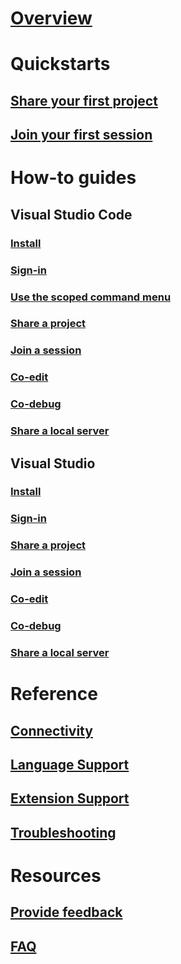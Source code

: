 # [Overview](../index.md)
# Quickstarts
## [Share your first project](quick-start-share.md)
## [Join your first session](quick-start-join.md)
# How-to guides
## Visual Studio Code
### [Install](collab-vscode.md#installation)
### [Sign-in](collab-vscode.md#sign-in)
### [Use the scoped command menu](collab-vscode.md#using-the-scoped-command-menu)
### [Share a project](collab-vscode.md#share-a-project)
### [Join a session](collab-vscode.md#join-a-collaboration-session)
### [Co-edit](collab-vscode.md#co-editing)
### [Co-debug](collab-vscode.md#co-debuging)
### [Share a local server](collab-vscode.md#share-a-local-server)
## Visual Studio
### [Install](collab-vs.md#installation)
### [Sign-in](collab-vs.md#sign-in)
### [Share a project](collab-vs.md#share-a-project)
### [Join a session](collab-vs.md#join-a-collaboration-session)
### [Co-edit](collab-vs.md#co-editing)
### [Co-debug](collab-vs.md#co-debuging)
### [Share a local server](collab-vs.md#share-a-local-server)
# Reference
## [Connectivity](connectivity.md)
## [Language Support](platform-support.md)
## [Extension Support](extensions.md)
## [Troubleshooting](troubleshooting.md)
# Resources
## [Provide feedback](support.md)
## [FAQ](https://aka.ms/vsls-faq)
